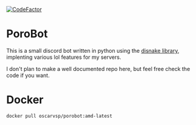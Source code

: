 [![CodeFactor](https://www.codefactor.io/repository/github/oscarvsp/porobot/badge)](https://www.codefactor.io/repository/github/oscarvsp/porobot)

# PoroBot

This is a small discord bot written in python using the [disnake library](https://github.com/DisnakeDev/disnake), implenting various lol features for my servers.

I don't plan to make a well documented repo here, but feel free check the code if you want.

# Docker

`docker pull oscarvsp/porobot:amd-latest`
